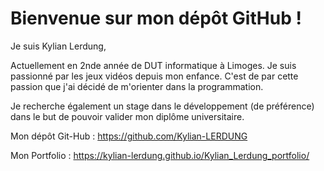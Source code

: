 # Bienvenue sur mon dépôt GitHub ! 
 
Je suis Kylian Lerdung,

Actuellement en 2nde année de DUT informatique à Limoges. Je suis passionné par les jeux vidéos depuis mon enfance. C'est de par cette passion que j'ai décidé de m'orienter dans la programmation.

Je recherche également un stage dans le développement (de préférence) dans le but de pouvoir valider mon diplôme universitaire.

Mon dépôt Git-Hub : https://github.com/Kylian-LERDUNG

Mon Portfolio : https://kylian-lerdung.github.io/Kylian_Lerdung_portfolio/

